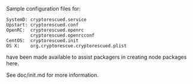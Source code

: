 Sample configuration files for:
```
SystemD: cryptorescued.service
Upstart: cryptorescued.conf
OpenRC:  cryptorescued.openrc
         cryptorescued.openrcconf
CentOS:  cryptorescued.init
OS X:    org.cryptorescue.cryptorescued.plist
```
have been made available to assist packagers in creating node packages here.

See doc/init.md for more information.
